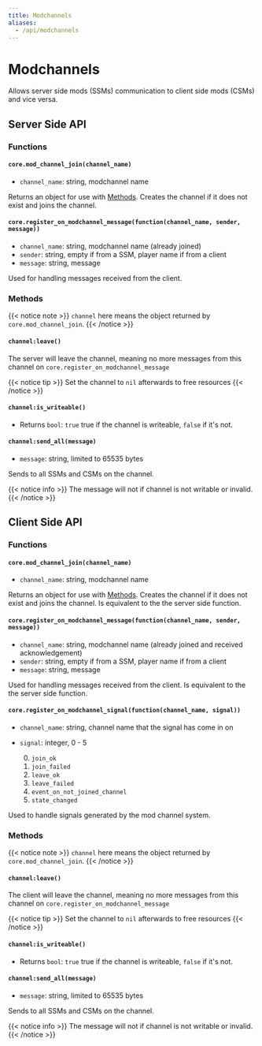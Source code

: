 ```yaml
---
title: Modchannels
aliases:
  - /api/modchannels
---
```


# Modchannels

Allows server side mods (SSMs) communication to client side mods (CSMs) and vice versa.

## Server Side API

### Functions

#### `core.mod_channel_join(channel_name)`

- `channel_name`: string, modchannel name

Returns an object for use with [Methods](#methods). Creates the channel if it does not exist and joins the channel.

#### `core.register_on_modchannel_message(function(channel_name, sender, message))`

- `channel_name`: string, modchannel name (already joined)
- `sender`: string, empty if from a SSM, player name if from a client
- `message`: string, message

Used for handling messages received from the client.

### Methods

{{< notice note >}}
`channel` here means the object returned by `core.mod_channel_join`.
{{< /notice >}}

#### `channel:leave()`

The server will leave the channel, meaning no more messages from this channel on `core.register_on_modchannel_message`

{{< notice tip >}}
Set the channel to `nil` afterwards to free resources
{{< /notice >}}

#### `channel:is_writeable()`

- Returns `bool`: `true` true if the channel is writeable, `false` if it's not.

#### `channel:send_all(message)`

- `message`: string, limited to 65535 bytes

Sends to all SSMs and CSMs on the channel.

{{< notice info >}}
The message will not if channel is not writable or invalid.
{{< /notice >}}

## Client Side API

### Functions

#### `core.mod_channel_join(channel_name)`

- `channel_name`: string, modchannel name

Returns an object for use with [Methods](#methods-1). Creates the channel if it does not exist and joins the channel. Is equivalent to the the server side function.

#### `core.register_on_modchannel_message(function(channel_name, sender, message))`

- `channel_name`: string, modchannel name (already joined and received acknowledgement)
- `sender`: string, empty if from a SSM, player name if from a client
- `message`: string, message

Used for handling messages received from the client. Is equivalent to the the server side function.

#### `core.register_on_modchannel_signal(function(channel_name, signal))`

- `channel_name`: string, channel name that the signal has come in on
- `signal`: integer, 0 - 5

  0.  `join_ok`
  1.  `join_failed`
  2.  `leave_ok`
  3.  `leave_failed`
  4.  `event_on_not_joined_channel`
  5.  `state_changed`

Used to handle signals generated by the mod channel system.

### Methods

{{< notice note >}}
`channel` here means the object returned by `core.mod_channel_join`.
{{< /notice >}}

#### `channel:leave()`

The client will leave the channel, meaning no more messages from this channel on `core.register_on_modchannel_message`

{{< notice tip >}}
Set the channel to `nil` afterwards to free resources
{{< /notice >}}

#### `channel:is_writeable()`

- Returns `bool`: `true` true if the channel is writeable, `false` if it's not.

#### `channel:send_all(message)`

- `message`: string, limited to 65535 bytes

Sends to all SSMs and CSMs on the channel.

{{< notice info >}}
The message will not if channel is not writable or invalid.
{{< /notice >}}
